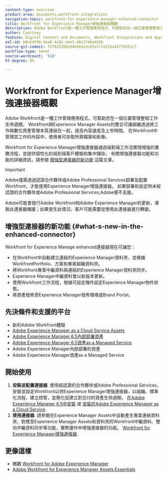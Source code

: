 ```yaml
---
content-type: overview
product-area: documents;workfront-integrations
navigation-topic: workfront-for-experience-manager-enhanced-connector
title: Workfront for Experience Manager增強連接器概觀
description: Adobe Workfront是一種工作管理應用程式，可幫助您在一個位置管理整個工作生命週期。 Workfront與Experience Manager Assets的整合可讓組織透過將工作與數位資產管理本質連結在一起，提高內容速度及上市時間。 在Workfront中管理其工作的內容中，使用者可存取所需檔案和影像。
author: Courtney
feature: Digital Content and Documents, Workfront Integrations and Apps
exl-id: b0c6df90-3ea8-4c81-abe2-48c2748a4d2b
source-git-commit: f2f825280204b56d2dc85efc7a315a4377e551c7
workflow-type: tm+mt
source-wordcount: '518'
ht-degree: 0%

---
```


# Workfront for Experience Manager增強連接器概觀

Adobe Workfront是一種工作管理應用程式，可幫助您在一個位置管理整個工作生命週期。 Workfront與Experience Manager Assets的整合可讓組織透過將工作與數位資產管理本質連結在一起，提高內容速度及上市時間。 在Workfront中管理其工作的內容中，使用者可存取所需檔案和影像。

Workfront for Experience Manager增強連接器通過端對端工作流實現增強的業務流程，並提供個性化的端到端客戶體驗和集中儲存。 有關增強連接器功能和功能的詳細資訊，請參閱 [增強型連接器的新功能](#what-s-new-in-the-enhanced-connector) 這篇文章。

>[!IMPORTANT]
>
>Adobe僅需透過認證合作夥伴或Adobe Professional Services部署及配置Workfront，才能使用Experience Manager增強連接器。 如果部署和設定時未經認證的合作夥伴或Adobe Professional Services,Adobe便不支援。
>
>Adobe可能會發行Adobe Workfront和Adobe Experience Manager的更新，導致此連接器備援；如果發生此情況，客戶可能需要從使用此連接器進行轉變。

## 增強型連接器的新功能 {#what-s-new-in-the-enhanced-connector}

Workfront for Experience Manage enhanced連接器現在可讓您：

* 在Workfront中自動建立連結的Experience Manager資料夾，並根據WorkfrontPortfolio、方案和專案組織資料夾。
* 將Workfront專案中繼資料與連結的Experience Manager資料夾同步。
* Experience Manager中繼資料會以新版本更新。
* 使用Workfront工作流程，根據可設定條件設定Experience Manager物件狀態。
* 將資產發佈至Experience Manager發佈環境或Brand Portal。

## 先決條件和支援的平台

* 新的Adobe Workfront體驗
* [Adobe Experience Manager as a Cloud Service Assets](https://helpx.adobe.com/legal/product-descriptions/adobe-experience-manager-cloud-service.html)
* [Adobe Experience Manager 6.5內部部署資產](https://helpx.adobe.com/legal/product-descriptions/adobe-experience-manager-on-premise.html)
* [Adobe Experience Manager 6.5資產as a Managed Service](https://helpx.adobe.com/legal/product-descriptions/adobe-experience-manager-managed-services.html)
* Adobe Experience Manager內部部署的資產
* Adobe Experience Manager資產as a Managed Service

## 開始使用

1. **安裝並配置連接器**. 使用經認證的合作夥伴或Adobe Professional Services，安裝並設定Workfront以供Experience Manager增強連接器，以組織、標準化流程、建立控管，並簡化從建立到交付的資產生命週期。 [在Adobe Experience Manager 6.5中安裝](https://experienceleague.adobe.com/docs/experience-manager-65/assets/integrations/workfront-integrations.html) 或 [安裝於Adobe Experience Manager as a Cloud Service](https://experienceleague.adobe.com/docs/experience-manager-cloud-service/assets/integrations/workfront-connector-install.html).
1. **使用連接器**. 請參閱在Experience Manager Assets中自動產生專案連結資料夾、對應至Experience Manager Assets和資料夾的Workfront中繼資料、雙向中繼資料同步等功能，實際運作中增強連接器的功能。 [Workfront for Experience Manager增強連接器](../../../documents/workfront-and-experience-manager-integrations/workfront-for-experience-manager-enhanced-connector/workfront-for-aem-enhanced-connector.md).

## 更像這樣

* 概觀 [Workfront for Adobe Experience Manager](https://www.workfront.com/integrations/adobe/experience-manager)
* [Adobe Workfront for Experience Manager Assets Essentials](../../../documents/adobe-workfront-for-experience-manager-assets-essentials/workfront-for-aem-asset-essentials.md)
